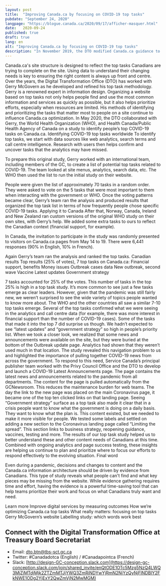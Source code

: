 ```yaml
---
layout: post
title:  "Improving Canada.ca by focusing on COVID-19 top tasks"
pubdate: "September 24, 2020"
langpage: "https://blogue.canada.ca/2020/09/17/afficher-masquer.html"
date:   2020-09-24
published: true
draft: true
lang: en
alt: "Improving Canada.ca by focusing on COVID-19 top tasks"
description: "In November 2019, the DTO modified Canada.ca guidance to allow the use of the expand/collapse design pattern to present a choice between mutually exclusive answers."
---
```


Canada.ca's site structure is designed to reflect the top tasks Canadians are trying to complete on the site. Using data to understand their changing needs is key to ensuring the right content is always up front and centre.
Over the years, the Digital Transformation Office (DTO) has worked with Gerry McGovern as he developed and refined his top task methodology. Gerry is a renowned expert in information design. Organizing a website based on top tasks not only helps people find and use the most common information and services as quickly as possible, but it also helps prioritize efforts, especially when resources are limited. His methods of identifying and prioritizing the tasks that matter most to people on a site continue to influence Canada.ca optimization. 
In May 2020, the DTO collaborated with Gerry, the World Health Organization (WHO), and Health Canada/Public Health Agency of Canada on a study to identify people’s top COVID-19 tasks on Canada.ca. 
Identifying COVID-19 top tasks worldwide
To identify top tasks, we start with data sources like web analytics, search terms and call centre intelligence. Research with users then helps confirm and uncover tasks that the analytics may have missed.

To prepare this original study, Gerry worked with an international team, including members of the GC, to create a list of potential top tasks related to COVID-19. The team looked at site menus, analytics, search data, etc. The WHO then used the list to run the initial study on their website. 

People were given the list of approximately 70 tasks in a random order. They were asked to vote on the 5 tasks that were most important to them when interacting with the government or WHO. Once the voting patterns became clear, Gerry’s team  ran the analysis and produced results that organized the top task list  in terms of how frequently people chose specific COVID-19 tasks.
Applying it to Canada
After that, Norway, Canada, Ireland and New Zealand ran custom versions of the original WHO study on their own sites, with Gerry’s help. We added some extra tasks to ours to reflect the Canadian context (financial support, for example). 

In Canada, the invitation to participate in the study was randomly presented to visitors on Canada.ca pages from May 14 to 19. There were 6,441 responses (90% in English, 10% in French). 

Again Gerry’s team ran the analysis and ranked the top tasks. 
Canadian results
Top results (25% of votes), 7 top tasks on Canada.ca:
Financial support, benefits	
Money issues
Outbreak cases data 
New outbreak, second wave
Vaccine
Latest updates
Government strategy



7 tasks accounted for 25% of the votes. This number of tasks in the top 25% is high in a top task study. It’s more common to see just a few tasks emerge as clear leaders. However, given that the pandemic was still fairly new, we weren’t surprised to see the wide variety of topics people wanted to know more about. The WHO and the other countries all saw a similar 7-10 top tasks emerge.
Several of the top tasks confirmed what we were seeing in the analytics and call centre data (for example, there was more interest in financial support than the number of COVID-19 cases).
Some of the tasks that made it into the top 7 did surprise us though. We hadn’t expected  to see “latest updates” and “government strategy” so high in people’s priority list. 
When we took a closer look, we realized that some news and announcements were available on the site, but they were buried at the bottom of the Outbreak update page. Analytics had shown that they weren’t used much in that location. The study revealed this navigation problem to us and highlighted the importance of pulling together COVID-19 news from across the government.
To respond to this need, Service Canada’s principal publisher team worked with the Privy Council Office and the DTO to develop and launch a COVID-19 Latest Announcements page. The page contains the latest news and announcements related to the pandemic from all departments. The content for the page is pulled automatically from the GCNewsroom. This reduces the maintenance burden for web teams. The day the link to the new page was placed on the main Coronavirus page, it became one of the top ten clicked links on that landing page. 
Seeing “Government strategy” surface as a top task also made it clear that in a crisis people want to know what the government is doing on a daily basis. They want to know what the plan is. This content existed, but we needed to make it more visible for people. We tested some labels and settled on adding a new section to the Coronavirus landing page called “Limiting the spread”. This section links to business strategy, reopening guidance, vaccines, testing and more. 
The results of our top task study helped us to better understand these and other content needs of Canadians at this time. Combined with ongoing analytics and page success testing, these insights are helping us continue to plan and prioritize where to focus our efforts to respond effectively to the  evolving situation. 
Final word

Even during a pandemic, decisions and changes to content and the Canada.ca information architecture should be driven by evidence from Canadians. This type of study reveals what people can't find and what key pieces may be missing from the website. While evidence gathering requires time and effort, having the evidence is a powerful time-saving tool that can help teams prioritize their work and focus on what Canadians truly want and need.

Learn more
Improve digital services by measuring outcomes
How we’re optimizing Canada.ca top tasks
What really matters: focusing on top tasks
Gerry McGovern’s website
Labelling study: which words work best

## Connect with the Digital Transformation Office at Treasury Board Secretariat

* Email: [dto.btn@tbs-sct.gc.ca](mailto:dto.btn@tbs-sct.gc.ca)
* Twitter: #Canadadotca (English) / #Canadapointca (French)
* Slack: [http://design-GC-conception.slack.com](https://design-gc-conception.slack.com/join/shared_invite/enQtODE1OTc5Mzg5NzQ4LWQ3MjZjMTdjMjk2ZTZmMTJjYWQ3ZmRiNDYwYjRmN2NjYzQyNjFlNDBlY2FkNWE1ODg2YjExY2QwZmVjN2MwMGM)

